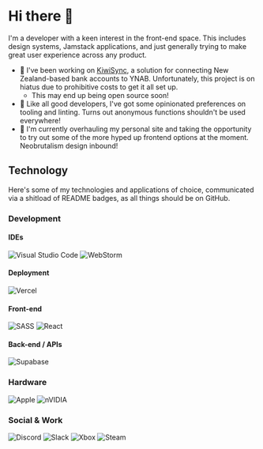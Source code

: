 # Hi there 👋

I'm a developer with a keen interest in the front-end space. This includes design systems, Jamstack applications, and just generally trying to make great user experience across any product.

- 🔭 I've been working on [KiwiSync](https://kiwisync.com/), a solution for connecting New Zealand-based bank accounts to YNAB. Unfortunately, this project is on hiatus due to prohibitive costs to get it all set up.
    - This may end up being open source soon!
- 💬 Like all good developers, I've got some opinionated preferences on tooling and linting. Turns out anonymous functions shouldn't be used everywhere!
- 🌱 I'm currently overhauling my personal site and taking the opportunity to try out some of the more hyped up frontend options at the moment. Neobrutalism design inbound!

## Technology

Here's some of my technologies and applications of choice, communicated via a shitload of README badges, as all things should be on GitHub.

### Development

#### IDEs

![Visual Studio Code](https://img.shields.io/badge/Visual%20Studio%20Code-0078d7.svg?style=for-the-badge&logo=visual-studio-code&logoColor=white)
![WebStorm](https://img.shields.io/badge/webstorm-143?style=for-the-badge&logo=webstorm&logoColor=white&color=black)

#### Deployment

![Vercel](https://img.shields.io/badge/vercel-%23000000.svg?style=for-the-badge&logo=vercel&logoColor=white)

#### Front-end

![SASS](https://img.shields.io/badge/SASS-hotpink.svg?style=for-the-badge&logo=SASS&logoColor=white)
![React](https://img.shields.io/badge/react-%2320232a.svg?style=for-the-badge&logo=react&logoColor=%2361DAFB)

#### Back-end / APIs

![Supabase](https://img.shields.io/badge/Supabase-3ECF8E?style=for-the-badge&logo=supabase&logoColor=white)

### Hardware

![Apple](https://img.shields.io/badge/Apple-%23000000.svg?style=for-the-badge&logo=apple&logoColor=white)
![nVIDIA](https://img.shields.io/badge/nVIDIA-%2376B900.svg?style=for-the-badge&logo=nVIDIA&logoColor=white)

### Social & Work

![Discord](https://img.shields.io/badge/Discord-%237289DA.svg?style=for-the-badge&logo=discord&logoColor=white)
![Slack](https://img.shields.io/badge/Slack-4A154B?style=for-the-badge&logo=slack&logoColor=white)
![Xbox](https://img.shields.io/badge/xbox-%23107C10.svg?style=for-the-badge&logo=xbox&logoColor=white)
![Steam](https://img.shields.io/badge/steam-%23000000.svg?style=for-the-badge&logo=steam&logoColor=white)

